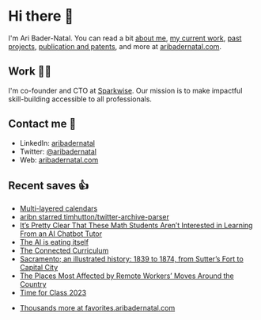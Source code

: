 # Hi there  👋

I'm Ari Bader-Natal. You can read a bit [about me](https://aribadernatal.com), [my current work](https://aribadernatal.com/projects/Sparkwise/), [past projects](https://aribadernatal.com/projects/), [publication and patents](https://aribadernatal.com/publications), and more at [aribadernatal.com](https://aribadernatal.com).

## Work  👨‍💻

I'm co-founder and CTO at [Sparkwise](https://sparkwise.co). Our mission is to make impactful skill-building accessible to all professionals.

## Contact me  💬 

- LinkedIn: [aribadernatal](https://linkedin.com/in/aribadernatal)
- Twitter: [@aribadernatal](https://twitter.com/aribadernatal)
- Web: [aribadernatal.com](https://aribadernatal.com)

## Recent saves  👍

<!--START_SECTION:feed-->
* [Multi-layered calendars](https:&#x2F;&#x2F;favorites.aribadernatal.com&#x2F;pocket-favorites&#x2F;2023&#x2F;07&#x2F;multi-layered-calendars&#x2F;)
* [aribn starred timhutton&#x2F;twitter-archive-parser](https:&#x2F;&#x2F;favorites.aribadernatal.com&#x2F;github-favorites&#x2F;2023&#x2F;07&#x2F;aribn-starred-timhutton-twitter-archive-parser&#x2F;)
* [It’s Pretty Clear That These Math Students Aren’t Interested in Learning From an AI Chatbot Tutor](https:&#x2F;&#x2F;favorites.aribadernatal.com&#x2F;pocket-favorites&#x2F;2023&#x2F;06&#x2F;its-pretty-clear-that-these-math-students-arent-interested-in-learning-from-an-ai-chatbot-tutor&#x2F;)
* [The AI is eating itself](https:&#x2F;&#x2F;favorites.aribadernatal.com&#x2F;pocket-favorites&#x2F;2023&#x2F;06&#x2F;the-ai-is-eating-itself&#x2F;)
* [The Connected Curriculum](https:&#x2F;&#x2F;favorites.aribadernatal.com&#x2F;pocket-favorites&#x2F;2023&#x2F;06&#x2F;the-connected-curriculum&#x2F;)
* [Sacramento; an illustrated history: 1839 to 1874, from Sutter’s Fort to Capital City](https:&#x2F;&#x2F;favorites.aribadernatal.com&#x2F;pocket-favorites&#x2F;2023&#x2F;06&#x2F;sacramento-an-illustrated-history-1839-to-1874-from-sutters-fort-to-capital-city&#x2F;)
* [The Places Most Affected by Remote Workers’ Moves Around the Country](https:&#x2F;&#x2F;favorites.aribadernatal.com&#x2F;pocket-favorites&#x2F;2023&#x2F;06&#x2F;the-places-most-affected-by-remote-workers-moves-around-the-country&#x2F;)
* [Time for Class 2023](https:&#x2F;&#x2F;favorites.aribadernatal.com&#x2F;pocket-favorites&#x2F;2023&#x2F;06&#x2F;time-for-class-2023&#x2F;)
<!--END_SECTION:feed-->
* [Thousands more at favorites.aribadernatal.com](https://favorites.aribadernatal.com)
